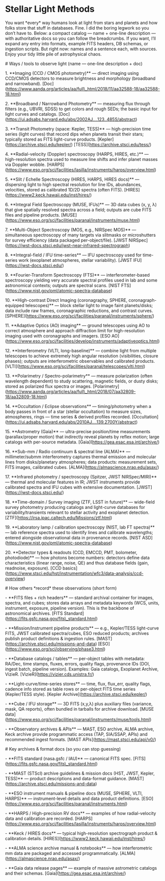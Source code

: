 # Stellar Light Methods



You want \*every\* way humans look at light from stars and planets and how folks store that stuff in databases. Fine. I did the boring legwork so you don’t have to. Below: a compact catalog — name + one-line description — with authoritative docs so you can follow the breadcrumbs. If you want, I’ll expand any entry into formats, example FITS headers, DB schemas, or ingestion scripts. But right now: names and a sentence each, with sources. Enjoy your tidy little pile of astrophysical chaos.



\# Ways / tools to observe light (name — one-line description + doc)

1\. \*\*Imaging (CCD / CMOS photometry)\*\* — direct imaging using CCD/CMOS detectors to measure brightness and morphology (broadband and narrowband). \[Doc](https://www.aanda.org/articles/aa/full\_html/2018/11/aa32588-18/aa32588-18.html)

2\. \*\*Broadband / Narrowband Photometry\*\* — measuring flux through filters (e.g., UBVRI, SDSS) to get colors and rough SEDs; the basic input for light curves and catalogs. \[Doc](https://ui.adsabs.harvard.edu/abs/2002AJ....123..485S/abstract)

3\. \*\*Transit Photometry (space: Kepler, TESS)\*\* — high-precision time series (light curves) that record dips when planets transit their stars; typically stored as FITS light-curve products. \[Kepler](https://archive.stsci.edu/kepler/) \[TESS](https://archive.stsci.edu/tess/)

4\. \*\*Radial-velocity (Doppler) spectroscopy (HARPS, HIRES, etc.)\*\* — high-resolution spectra used to measure line shifts and infer planet masses via Doppler wobble. \[HARPS](https://www.eso.org/sci/facilities/lasilla/instruments/harps/overview.html)

5\. \*\*Slit / Echelle Spectroscopy (HIRES, HARPS, HIRES docs)\*\* — dispersing light to high spectral resolution for line IDs, abundances, velocities, stored as calibrated 1D/2D spectra (often FITS). \[HIRES](https://www2.keck.hawaii.edu/inst/hires/)

6\. \*\*Integral Field Spectroscopy (MUSE, IFUs)\*\* — 3D data cubes (x, y, λ) that give spatially resolved spectra across a field; outputs are cube FITS files and pipeline products. \[MUSE](https://www.eso.org/sci/facilities/paranal/instruments/muse.html)

7\. \*\*Multi-Object Spectroscopy (MOS, e.g., NIRSpec MOS)\*\* — simultaneous spectroscopy of many targets via slitmasks or microshutters for survey efficiency (data packaged per-object/file). \[JWST NIRSpec](https://jwst-docs.stsci.edu/jwst-near-infrared-spectrograph)

8\. \*\*Integral-field / IFU time-series\*\* — IFU spectroscopy used for time-series work (exoplanet atmospheres, stellar variability). \[JWST IFU](https://jwst-docs.stsci.edu/)

9\. \*\*Fourier-Transform Spectroscopy (FTS)\*\* — interferometer-based spectroscopy yielding very accurate spectral profiles used in lab and some astronomical contexts; outputs are spectral scans. \[NIST FTS](https://www.nist.gov/pml/atomic-spectra-database)

10\. \*\*High-contrast Direct Imaging (coronagraphy, SPHERE, coronagraph-equipped telescopes)\*\* — block stellar light to image faint planets/disks; data include raw frames, coronagraphic reductions, and contrast curves. \[SPHERE](https://www.eso.org/sci/facilities/paranal/instruments/sphere/)

11\. \*\*Adaptive Optics (AO) imaging\*\* — ground telescopes using AO to correct atmosphere and approach diffraction limit for high-resolution imaging used with coronagraphs and imagers. \[ESO AO](https://www.eso.org/sci/facilities/develop/instruments/adaptiveoptics.html)

12\. \*\*Interferometry (VLTI, long-baseline)\*\* — combine light from multiple telescopes to achieve extremely high angular resolution (visibilities, closure phases); outputs are interferometric observables and calibrated products. \[VLTI](https://www.eso.org/sci/facilities/paranal/telescopes/vlti.html)

13\. \*\*Polarimetry / Spectro-polarimetry\*\* — measure polarization (often wavelength dependent) to study scattering, magnetic fields, or dusty disks; stored as polarized flux spectra or images. \[Polarimetry](https://www.aanda.org/articles/aa/full\_html/2018/07/aa32809-18/aa32809-18.html)

14\. \*\*Occultation / Eclipse observations\*\* — timing/photometry when a body passes in front of a star (stellar occultation) to measure sizes, atmospheres, rings — time series \& derived profiles recorded. \[Occultation](https://ui.adsabs.harvard.edu/abs/2010AJ....139.2700Y/abstract)

15\. \*\*Astrometry (Gaia)\*\* — ultra-precise position/time measurements (parallax/proper motion) that indirectly reveal planets by reflex motion; large catalogs with per-source metadata. \[Gaia](https://gea.esac.esa.int/archive/)

16\. \*\*Sub-mm / Radio continuum \& spectral line (ALMA)\*\* — millimeter/submm interferometry captures thermal emission and molecular lines from disks/planetary atmospheres; data products: measurement sets, FITS images, calibrated cubes. \[ALMA](https://almascience.nrao.edu/asax/)

17\. \*\*Infrared photometry / spectroscopy (Spitzer, JWST NIRSpec/MIRI)\*\* — thermal and molecular features in IR; JWST instruments provide calibrated spectra and IFU cubes with extensive documentation. \[JWST](https://jwst-docs.stsci.edu/)

18\. \*\*Time-domain / Survey imaging (ZTF, LSST in future)\*\* — wide-field survey photometry producing catalogs and light-curve databases for variability/transients relevant to stellar activity and exoplanet detection. \[ZTF](https://irsa.ipac.caltech.edu/Missions/ztf.html)

19\. \*\*Laboratory lamp / calibration spectroscopy (NIST, lab FT spectra)\*\* — lab reference spectra used to identify lines and calibrate wavelengths; entered alongside observational data in provenance records. \[NIST ASD](https://www.nist.gov/pml/atomic-spectra-database)

20\. \*\*Detector types \& readouts (CCD, EMCCD, PMT, bolometer, photodiode)\*\* — how photons become numbers: detectors define data characteristics (linear range, noise, QE) and thus database fields (gain, readnoise, exposure). \[CCD basics](https://www.stsci.edu/hst/instrumentation/wfc3/data-analysis/ccd-overview)



\# How others \*record\* these observations (short form)

\- \*\*FITS files + rich headers\*\* — standard archival container for images, spectra, and cubes; stores data arrays and metadata keywords (WCS, units, instrument, exposure, pipeline version). This is the backbone of astronomical archives. \[FITS Standard](https://fits.gsfc.nasa.gov/fits\_standard.html)

\- \*\*Mission/Instrument pipeline products\*\* — e.g., Kepler/TESS light-curve FITS, JWST calibrated spectra/cubes, ESO reduced products; archives publish product definitions \& ingestion rules. \[MAST](https://archive.stsci.edu/missions-and-data) \[ESO](https://www.eso.org/sci/observing/phase3.html)

\- \*\*Database catalogs / tables\*\* — per-object tables with metadata: RA/Dec, time stamps, fluxes, errors, quality flags, provenance IDs (DOI, ingest batch, pipeline version). Examples: Gaia catalogs, Exoplanet Archive, VizieR. \[VizieR](https://vizier.cds.unistra.fr/)

\- \*\*Light-curve/time-series stores\*\* — time, flux, flux\_err, quality flags, cadence info stored as table rows or per-object FITS time series (Kepler/TESS style). \[Kepler Archive](https://archive.stsci.edu/kepler/)

\- \*\*Cube / IFU storage\*\* — 3D FITS (x,y,λ) plus auxiliary files (variance, mask, QA reports), often bundled in tarballs for archive download. \[MUSE data](https://www.eso.org/sci/facilities/paranal/instruments/muse/tools.html)

\- \*\*Observatory archives \& APIs\*\* — MAST, ESO archive, ALMA archive, Keck archive provide programmatic access (TAP, SIA/SSAP, APIs) and recommended ingest formats. \[MAST APIs](https://mast.stsci.edu/api/v0/)



\# Key archives \& format docs (so you can stop guessing)

\- \*\*FITS standard (nasa.gsfc / IAU)\*\* — canonical FITS spec. \[FITS](https://fits.gsfc.nasa.gov/fits\_standard.html)

\- \*\*MAST (STScI) archive guidelines \& mission docs (HST, JWST, Kepler, TESS)\*\* — product descriptions and data-format guidance. \[MAST](https://archive.stsci.edu/missions-and-data)

\- \*\*ESO instrument manuals \& pipeline docs (MUSE, SPHERE, VLTI, HARPS)\*\* — instrument-level details and data product definitions. \[ESO](https://www.eso.org/sci/facilities/paranal/instruments.html)

\- \*\*HARPS / High-precision RV docs\*\* — examples of how radial-velocity data and calibration are recorded. \[HARPS](https://www.eso.org/sci/facilities/lasilla/instruments/harps/overview.html)

\- \*\*Keck / HIRES docs\*\* — typical high-resolution spectrograph product \& calibration details. \[HIRES](https://www2.keck.hawaii.edu/inst/hires/)

\- \*\*ALMA science archive manual \& notebooks\*\* — how interferometric mm data are packaged and accessed programmatically. \[ALMA](https://almascience.nrao.edu/asax/)

\- \*\*Gaia data release pages\*\* — example of massive astrometric catalogs and their schemas. \[Gaia](https://gea.esac.esa.int/archive/)



